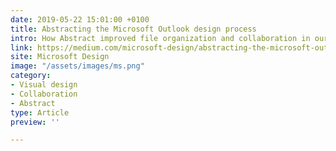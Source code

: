 ```yaml
---
date: 2019-05-22 15:01:00 +0100
title: Abstracting the Microsoft Outlook design process
intro: How Abstract improved file organization and collaboration in our design team.
link: https://medium.com/microsoft-design/abstracting-the-microsoft-outlook-design-process-ca811ea5053
site: Microsoft Design
image: "/assets/images/ms.png"
category:
- Visual design
- Collaboration
- Abstract
type: Article
preview: ''

---
```

